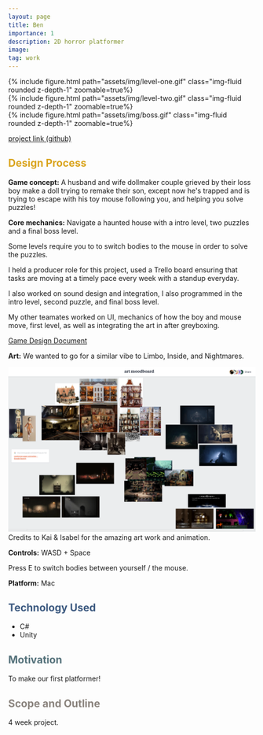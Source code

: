```yaml
---
layout: page
title: Ben
importance: 1
description: 2D horror platformer
image: 
tag: work
---
```




<div class="row mt-3">
<div class="col-sm mt-3 mt-md-0">
        {% include figure.html path="assets/img/level-one.gif" class="img-fluid rounded z-depth-1" zoomable=true%}
    </div>
    <div class="col-sm mt-3 mt-md-0">
        {% include figure.html path="assets/img/level-two.gif" class="img-fluid rounded z-depth-1" zoomable=true%}
    </div>
    <div class="col-sm mt-3 mt-md-0">
        {% include figure.html path="assets/img/boss.gif" class="img-fluid rounded z-depth-1" zoomable=true%}
    </div>
</div>

[project link (github)](https://github.com/ayaalsabahi/Ben-Platformer)

## <span style="color: #daa520;"> Design Process </span>

**Game concept:** 
A husband and wife dollmaker couple grieved by their loss boy make a doll trying to remake their son, except now he's trapped and is trying to escape with his toy mouse following you, and helping you solve puzzles!

**Core mechanics:**
Navigate a haunted house with a intro level, two puzzles and a final boss level. 

Some levels require you to to switch bodies to the mouse in order to solve the puzzles. 

I held a producer role for this project, used a Trello board ensuring that tasks are moving at a timely pace every week with a standup everyday. 

I also worked on sound design and integration, I also programmed in the intro level, second puzzle, and final boss level. 

My other teamates worked on UI, mechanics of how the boy and mouse move, first level, as well as integrating the art in after greyboxing. 

[Game Design Document](https://docs.google.com/document/d/1z_KHMWVxmFfdiMYL9iPeUflqweewWXzPKX91nPFF9V4/edit?usp=sharing)

**Art:**
We wanted to go for a similar vibe to Limbo, Inside, and Nightmares. 

![Art moodboard](assets/img/benart.png)
Credits to Kai & Isabel for the amazing art work and animation. 


**Controls:** 
WASD + Space

Press E to switch bodies between yourself / the mouse.

**Platform:** 
Mac 

## <span style="color: #3d5a80;">Technology Used</span>
- C#
- Unity

## <span style="color: #54717a;">Motivation</span>
To make our first platformer!

## <span style="color: #8a837d;">Scope and Outline</span>
4 week project. 